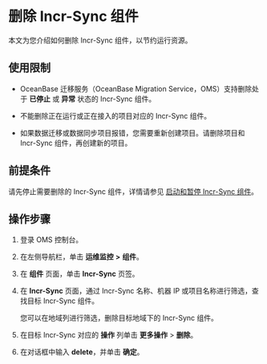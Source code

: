 # 删除 Incr-Sync 组件

本文为您介绍如何删除 Incr-Sync 组件，以节约运行资源。

## 使用限制

* OceanBase 迁移服务（OceanBase Migration Service，OMS）支持删除处于 **已停止** 或 **异常** 状态的 Incr-Sync 组件。

* 不能删除正在运行或正在接入的项目对应的 Incr-Sync 组件。

* 如果数据迁移或数据同步项目报错，您需要重新创建项目。请删除项目和 Incr-Sync 组件，再创建新的项目。

## 前提条件

请先停止需要删除的 Incr-Sync 组件，详情请参见 [启动和暂停 Incr-Sync 组件](../200.incr-sync/200.start-and-pause-a-incr-sync.md)。

## 操作步骤

1. 登录 OMS 控制台。

2. 在左侧导航栏，单击 **运维监控** **\>** **组件**。

3. 在 **组件** 页面，单击 **Incr-Sync** 页签。

4. 在 **Incr-Sync** 页面，通过 Incr-Sync 名称、机器 IP 或项目名称进行筛选，查找目标 Incr-Sync 组件。

   您可以在地域列进行筛选，删除目标地域下的 Incr-Sync 组件。

5. 在目标 Incr-Sync 对应的 **操作** 列单击 **更多操作** > **删除**。

6. 在对话框中输入 **delete**，并单击 **确定**。
